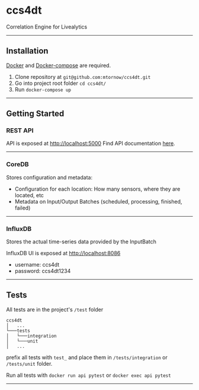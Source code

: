 # ccs4dt

Correlation Engine for Livealytics

---

## Installation

[Docker](https://docs.docker.com/get-docker/) and [Docker-compose](https://docs.docker.com/compose/install/) are
required.

1. Clone repository at `git@github.com:mtornow/ccs4dt.git`
2. Go into project root folder `cd ccs4dt/`
3. Run `docker-compose up`

---

## Getting Started

### REST API

API is exposed at [http://localhost:5000](http://localhost:5000) Find API
documentation [here](https://app.swaggerhub.com/apis-docs/julwil/ccs4dt/1.0.0).

---

### CoreDB

Stores configuration and metadata:

- Configuration for each location: How many sensors, where they are located, etc
- Metadata on Input/Output Batches (scheduled, processing, finished, failed)

---

### InfluxDB

Stores the actual time-series data provided by the InputBatch

InfluxDB UI is exposed at [http://localhost:8086](http://localhost:8086)

- username:  ccs4dt
- password: ccs4dt1234

---

## Tests

All tests are in the project's `/test` folder

```
ccs4dt
│   ...
└───tests
│   └───integration
│   └───unit
│   ...
```

prefix all tests with `test_` and place them in `/tests/integration` or `/tests/unit` folder.

Run all tests with `docker run api pytest` or `docker exec api pytest`

---
